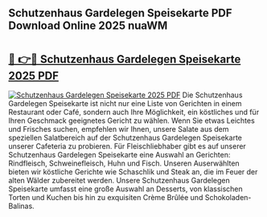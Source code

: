 ## Schutzenhaus Gardelegen Speisekarte PDF Download Online 2025 nuaWM

# <h2><a href="http://gc7i7m.nevu.top/?p=Schutzenhaus+Gardelegen+Speisekarte">🔗 👉🔴 Schutzenhaus Gardelegen Speisekarte 2025 PDF</a></h2>

[![Schutzenhaus Gardelegen Speisekarte 2025 PDF](https://i.imgur.com/dBaPXMq.png)](http://gc7i7m.nevu.top/?p=Schutzenhaus+Gardelegen+Speisekarte)
Die Schutzenhaus Gardelegen Speisekarte ist nicht nur eine Liste von Gerichten in einem Restaurant oder Café, sondern auch Ihre Möglichkeit, ein köstliches und für Ihren Geschmack geeignetes Gericht zu wählen. Wenn Sie etwas Leichtes und Frisches suchen, empfehlen wir Ihnen, unsere Salate aus dem speziellen Salatbereich auf der Schutzenhaus Gardelegen Speisekarte unserer Cafeteria zu probieren. Für Fleischliebhaber gibt es auf unserer Schutzenhaus Gardelegen Speisekarte eine Auswahl an Gerichten: Rindfleisch, Schweinefleisch, Huhn und Fisch. Unseren Auserwählten bieten wir köstliche Gerichte wie Schaschlik und Steak an, die im Feuer der alten Wälder zubereitet werden. Unsere Schutzenhaus Gardelegen Speisekarte umfasst eine große Auswahl an Desserts, von klassischen Torten und Kuchen bis hin zu exquisiten Crème Brûlée und Schokoladen-Balinas.
